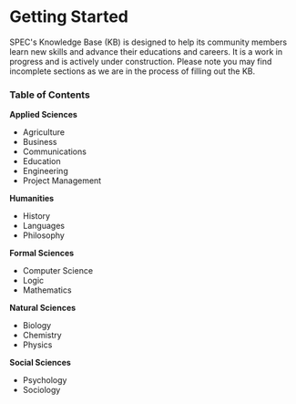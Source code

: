 # Getting Started

SPEC's Knowledge Base (KB) is designed to help its community members learn new skills and advance their educations and careers. It is a work in progress and is actively under construction. Please note you may find incomplete sections as we are in the process of filling out the KB.

### Table of Contents

**Applied Sciences**

* Agriculture
* Business
* Communications
* Education
* Engineering
* Project Management

**Humanities**

* History
* Languages
* Philosophy

**Formal Sciences**

* Computer Science
* Logic
* Mathematics

**Natural Sciences**

* Biology
* Chemistry
* Physics

**Social Sciences**

* Psychology
* Sociology

